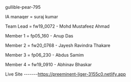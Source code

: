 gullible-pear-795

IA manaqer = suraj kumar

Team Lead = fw19_0072 - Mohd Mustafeez Ahmad

Member 1 = fp05_160 - Anup Das

Member 2 = fw20_0768 - Jayesh Ravindra Thakare

Member 3 = fp06_230 - Abdus Samim

Member 4 = fw19_0910 - Abhinav Bhaskar


Live Site -------https://preeminent-liger-3155c0.netlify.app
